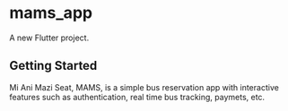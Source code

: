# mams_app

A new Flutter project.

## Getting Started

Mi Ani Mazi Seat, MAMS, is a simple bus reservation app with interactive features such as authentication, real time bus tracking, paymets, etc. 
